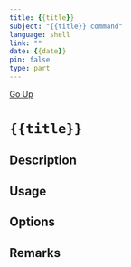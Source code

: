 ```yaml
---
title: {{title}}
subject: "{{title}} command"
language: shell
link: ""
date: {{date}}
pin: false
type: part
---
```

[Go Up](commands.md)

# `{{title}}`

## Description

## Usage

## Options

## Remarks
